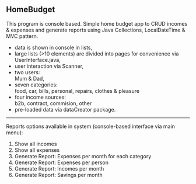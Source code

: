 ## HomeBudget  

This program is console based. 
Simple home budget app to CRUD incomes & expenses and generate reports using Java Collections, LocalDateTime & MVC pattern.

- data is shown in console in lists, 
- large lists (>10 elements) are divided into pages for convenience via UserInterface.java,
- user interaction via Scanner,
- two users:  
    Mum & Dad,
- seven categories:  
    food, car, bills, personal, repairs, clothes & pleasure
- four income sources:    
    b2b, contract, commision, other
- pre-loaded data via dataCreator package.
***

Reports options available in system (console-based interface via main menu):  
  1. Show all incomes
   2. Show all expenses
   2. Generate Report: Expenses per month for each category
   2. Generate Report: Expenses per person
   2. Generate Report: Incomes per month
   2. Generate Report: Savings per month






